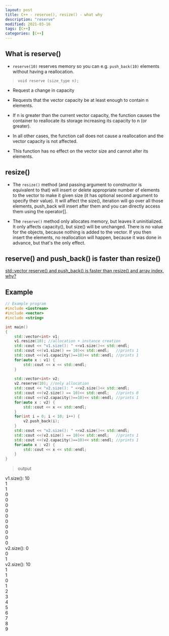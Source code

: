 ```yaml
---
layout: post
title: C++ - reserve(), resize() - what why
description: "reserve"
modified: 2021-03-16
tags: [C++]
categories: [C++]
---
```


## What is reserve()
<!--공간 재할당-->
- `reserve(10)` reserves memory so you can e.g. `push_back(10)` elements without having a reallocation.

> `void reserve (size_type n);`  
- Request a change in capacity
- Requests that the vector capacity be at least enough to contain n elements.

- If n is greater than the current vector capacity, the function causes the container to reallocate its storage increasing its capacity to n (or greater).

- In all other cases, the function call does not cause a reallocation and the vector capacity is not affected.

- This function has no effect on the vector size and cannot alter its elements.


## resize()
- The `resize()` method (and passing argument to constructor is equivalent to that) will insert or delete appropriate number of elements to the vector to make it given size (it has optional second argument to specify their value). It will affect the size(), iteration will go over all those elements, push_back will insert after them and you can directly access them using the operator[].

-  The `reserve()` method only allocates memory, but leaves it uninitialized. It only affects capacity(), but size() will be unchanged. There is no value for the objects, because nothing is added to the vector. If you then insert the elements, no reallocation will happen, because it was done in advance, but that's the only effect.


## reserve() and push_back() is faster than resize() 
[std::vector reserve() and push_back() is faster than resize() and array index, why?](https://stackoverflow.com/questions/1461276/stdvector-reserve-and-push-back-is-faster-than-resize-and-array-index-w)  

## Example
<!--
```c++
else if (reconfigType == NRCELLMI_RECONFIG_TYPE_RIB) {
    cell::nr::type::RibReconfig ribReconfig;
    ribReconfig.noOfRibSfn =
        be16toh(sigData->nrCellMiCellReconfigReq.reconfigElement[count].ribReconfig.noOfRibSfn);
    std::vector<uint16_t> ribSfn;
    ribSfn.reserve(NRCELLMI_MAX_NO_RIB_SFN);
    for (uint16_t i = 0; i < NRCELLMI_MAX_NO_RIB_SFN; i++) {
    ribSfn.push_back(be16toh(sigData->nrCellMiCellReconfigReq.reconfigElement[count].ribReconfig.ribSfn[i]));
    }
    ribReconfig.ribSfn = std::move(ribSfn);
    reconfigElements.emplace_back(std::move(ribReconfig));
}
```
-->

```c++
// Example program
#include <iostream>
#include <vector>
#include <string>

int main()
{
    std::vector<int> v1;
    v1.resize(10); //allocation + instance creation
    std::cout << "v1.size(): " <<v1.size()<< std::endl;
    std::cout <<(v1.size() == 10)<< std::endl;   //prints 1
    std::cout <<(v1.capacity()==10)<< std::endl; //prints 1
    for(auto x : v1) {
        std::cout << x << std::endl;
    }
    
    std::vector<int> v2;
    v2.reserve(10); //only allocation    
    std::cout << "v2.size(): " <<v2.size()<< std::endl;
    std::cout <<(v2.size() == 10)<< std::endl;   //prints 0
    std::cout <<(v2.capacity()==10)<< std::endl; //prints 1
    for(auto x : v2) {
        std::cout << x << std::endl;
    }
    for(int i = 0; i < 10; i++) {
        v2.push_back(i);
    }
    std::cout << "v2.size(): " <<v2.size()<< std::endl;
    std::cout <<(v2.size() == 10)<< std::endl;   //prints 1
    std::cout <<(v2.capacity()==10)<< std::endl; //prints 1
    for(auto x : v2) {
        std::cout << x << std::endl;
    }
}
```


> output

v1.size(): 10  
1  
1  
0  
0  
0  
0  
0  
0  
0  
0  
0  
0  
v2.size(): 0  
0  
1  
v2.size(): 10  
1  
1  
0  
1  
2  
3  
4  
5  
6  
7  
8  
9  

<!--
관찰 결과

1. 배열과 reserve로 미리 capacity를 확장한 후 push_back은 1.5배 차이난다.

2. 배열과 그냥 push_back은 2.5배 차이난다.

백준 문제를 풀 때에나, 최대 입력개수를 알 때에는 무조건 reserve를 한 번 해주자. 시간 내에 아슬아슬하게 들어오는 코드이거나 시간초과가 뜰 수가 없는 시간복잡도인데 시간초과가 뜰 때에는 vector을 배열로 바꿔주거나 reserve를 써주자.
-->